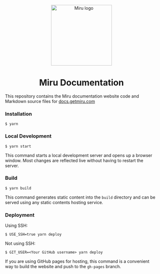 <p align="center">
  <img alt="Miru logo" src="https://getmiru.com/assets/images/image01.svg?v=097ef681" width="200px" />
  <h1 align="center"> Miru Documentation</h1>
</p>

This repository contains the Miru documentation website code and Markdown source files for [docs.getmiru.com](docs.getmiru.com)

### Installation

```
$ yarn
```

### Local Development

```
$ yarn start
```

This command starts a local development server and opens up a browser window. Most changes are reflected live without having to restart the server.

### Build

```
$ yarn build
```

This command generates static content into the `build` directory and can be served using any static contents hosting service.

### Deployment

Using SSH:

```
$ USE_SSH=true yarn deploy
```

Not using SSH:

```
$ GIT_USER=<Your GitHub username> yarn deploy
```

If you are using GitHub pages for hosting, this command is a convenient way to build the website and push to the `gh-pages` branch.
